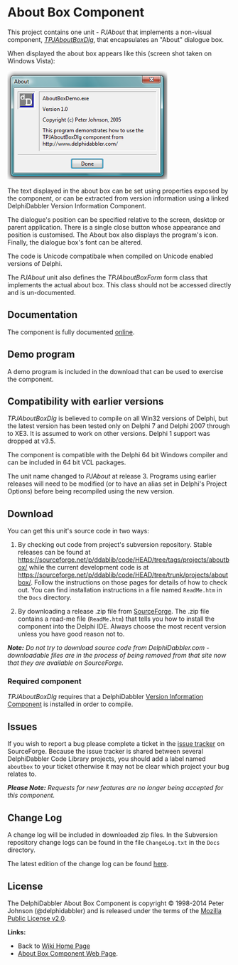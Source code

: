 # About Box Component #

This project contains one unit - _PJAbout_ that implements a non-visual component, _[TPJAboutBoxDlg](TPJAboutBoxDlg.md)_, that encapsulates an "About" dialogue box.

When displayed the about box appears like this (screen shot taken on Windows Vista):

![DelphiDabbler About Box component screenshot](Images/aboutbox.png)

The text displayed in the about box can be set using properties exposed by the component, or can be extracted from version information using a linked DelphiDabbler Version Information Component.

The dialogue's position can be specified relative to the screen, desktop or parent application. There is a single close button whose appearance and position is customised. The About box also displays the program's icon. Finally, the dialogue box's font can be altered.

The code is Unicode compatibale when compiled on Unicode enabled versions of Delphi.

The _PJAbout_ unit also defines the _TPJAboutBoxForm_ form class that implements the actual about box. This class should not be accessed directly and is un-documented.

## Documentation ##

The component is fully documented [online](TPJAboutBoxDlg.md).

## Demo program ##

A demo program is included in the download that can be used to exercise the component.

## Compatibility with earlier versions ##

_TPJAboutBoxDlg_ is believed to compile on all Win32 versions of Delphi, but the latest version has been tested only on Delphi 7 and Delphi 2007 through to XE3. It is assumed to work on other versions. Delphi 1 support was dropped at v3.5.

The component is compatible with the Delphi 64 bit Windows compiler and can be included in 64 bit VCL packages.

The unit name changed to _PJAbout_ at release 3. Programs using earlier releases will need to be modified (or to have an alias set in Delphi's Project Options) before being recompiled using the new version.

## Download ##

You can get this unit's source code in two ways:

1. By checking out code from project's subversion repository. Stable releases can be found at https://sourceforge.net/p/ddablib/code/HEAD/tree/tags/projects/aboutbox/ while the current development code is at https://sourceforge.net/p/ddablib/code/HEAD/tree/trunk/projects/aboutbox/. Follow the instructions on those pages for details of how to check out. You can find installation instructions in a file named `ReadMe.htm` in the `Docs` directory.

2. By downloading a release .zip file from [SourceForge](https://sourceforge.net/projects/ddablib/files/aboutbox/). The .zip file contains a read-me file (`ReadMe.htm`) that tells you how to install the component into the Delphi IDE. Always choose the most recent version unless you have good reason not to.

***Note:*** *Do not try to download source code from DelphiDabbler.com - downloadable files are in the process of being removed from that site now that they are available on SourceForge.*

### Required component ###

_TPJAboutBoxDlg_ requires that a DelphiDabbler [Version Information Component](VersionInformationComponent.md) is installed in order to compile.

## Issues ##

If you wish to report a bug please complete a ticket in the [issue tracker](https://sourceforge.net/p/ddablib/tickets/) on SourceForge. Because the issue tracker is shared between several DelphiDabbler Code Library projects, you should add a label named `aboutbox` to your ticket otherwise it may not be clear which project your bug relates to.

***Please Note:*** *Requests for new features are no longer being accepted for this component.*

## Change Log ##

A change log will be included in downloaded zip files. In the Subversion repository change logs can be found in the file `ChangeLog.txt` in the `Docs` directory.

The latest edition of the change log can be found [here](https://sourceforge.net/p/ddablib/code/HEAD/tree/trunk/projects/aboutbox/Docs/ChangeLog.txt).

## License ##

The DelphiDabbler About Box Component is copyright &copy; 1998-2014 Peter Johnson (@delphidabbler) and is released under the terms of the [Mozilla Public License v2.0](http://www.mozilla.org/MPL/2.0/).

**Links:**

  * Back to [Wiki Home Page](Welcome.md)
  * [About Box Component Web Page](http://www.delphidabbler.com/software/aboutbox).
